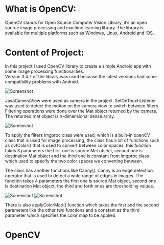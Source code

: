 # What is OpenCV:
OpenCV stands for Open Source Computer Vision Library, it’s an open source image processing and machine learning library. The library is available for multiple platforms such as Windows, Linux, Android and IOS. 

# Content of Project:
In this project I used OpenCV library to create a simple Android app with some image processing functionalities.   
Version 3.4.7 of the library was used because the latest versions had some compatibility problems with Android.  

![Screenshot](https://i.ibb.co/1R8gYW1/1.jpg)

JavaCameraView were used as camera in the project. SetOnTouchListener was used to detect the motion on the camera view to switch between filters. Filtering operations were done over the Mat object returned by the camera. The returned mat object is n-dimensional dense array. 

![Screenshot](https://i.ibb.co/c8Mcdpd/2.jpg)

To apply the filters Imgproc class were used, which is a built-in openCV class that is used for image processing, the class has a lot of functions such as cvtColor() that is used to convert between color spaces, this function takes 3 parameters the first one is source Mat object, second one is destination Mat object and the third one is constant from  Imgproc class which used to specify the two color spaces we converting between. 

The class has another functions like Canny(). Canny is an edge detection operator that is used to detect a wide range of edges in images. The function takes 4 parameters the first one is source Mat object, second one is destination Mat object, the third and forth ones are thresholding values.

![Screenshot](https://i.ibb.co/J3B74D0/3.jpg) ![Screenshot](https://i.ibb.co/xHhMKrL/4.png)


There is also applyColorMap() function which takes the first and the second parameters like the other two functions and a constant as the third parameter which specifies the color map to be applied. 
# OpenCV
